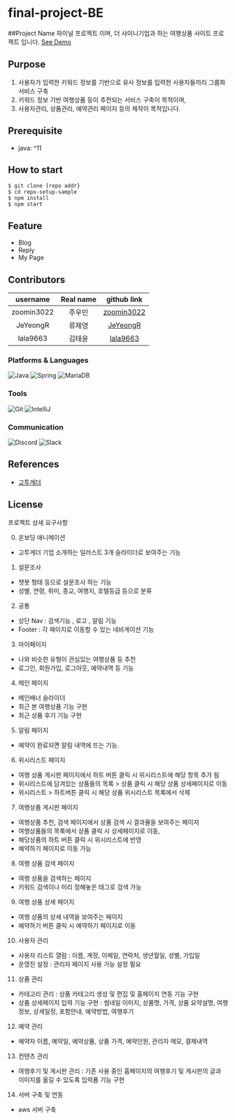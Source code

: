 # final-project-BE

##Project Name
 파이널 프로젝트 이며,
 더 샤이니기업과 하는 여행상품 사이트 프로젝트 입니다.
 [See Demo]()
 
## Purpose

1. 사용자가 입력한 키워드 정보를 기반으로 유사 정보를 입력한 사용자들끼리 그룹화 서비스 구축
2. 키워드 정보 기반 여행상품 등이 추천되는 서비스 구축이 목적이며,
3. 사용자관리, 상품관리, 예약관리 페이지 등의 제작이 목적입니다.
 

## Prerequisite

- java: ^11

## How to start

```shell
$ git clone {repo addr}
$ cd repo-setup-sample
$ npm install
$ npm start
```

## Feature

- Blog
- Reply
- My Page

## Contributors

|username|Real name|github link|
|:--:|:--:|:--:|
|zoomin3022|주우민|[zoomin3022](https://github.com/zoomin3022)|
|JeYeongR|류제영|[JeYeongR](https://github.com/JeYeongR)|
|lala9663|김태윤|[lala9663](https://github.com/lala9663)|


### Platforms & Languages

![Java](https://img.shields.io/badge/Java-007396.svg?&style=for-the-badge&logo=Java&logoColor=white)
![Spring](https://img.shields.io/badge/Spring-6DB33F.svg?&style=for-the-badge&logo=Spring&logoColor=white)
![MariaDB](https://img.shields.io/badge/MariaDB-003545?style=for-the-badge&logo=mariadb&logoColor=white)

### Tools
![Git](https://img.shields.io/badge/Git-F05032.svg?&style=for-the-badge&logo=Git&logoColor=white)
![IntelliJ](https://img.shields.io/badge/IntelliJ_IDEA-000000.svg?style=for-the-badge&logo=intellij-idea&logoColor=white)

### Communication

![Discord](https://img.shields.io/badge/Discord-5865F2?style=for-the-badge&logo=discord&logoColor=white)
![Slack](https://img.shields.io/badge/Slack-4A154B?style=for-the-badge&logo=slack&logoColor=white)

## References

- [고투게더](https://www.gotogether-s.com/)


## License

프로젝트 상세 요구사항

0. 온보딩 애니메이션
- 고투게더 기업 소개하는 일러스트 3개 슬라이더로 보여주는 기능
1. 설문조사 
- 챗봇 형태 등으로 설문조사 하는 기능
- 성별, 연령, 취미, 종교, 여행지, 호텔등급 등으로 분류
2. 공통
- 상단 Nav : 검색기능 , 로고 ,  알림 기능
- Footer : 각 페이지로 이동할 수 있는 네비게이션 기능 
3. 마이페이지
- 나와 비슷한 유형이 관심있는 여행상품 등 추천
- 로그인, 회원가입, 로그아웃, 예약내역 등 기능
4. 메인 페이지
- 메인배너 슬라이더
- 최근 본 여행상품 기능 구현
- 최근 상품 후기 기능 구현
5. 알림 페이지
- 예약이 완료되면 알림 내역에 뜨는 기능. 
6. 위시리스트 페이지
- 여행 상품 게시판 페이지에서 하트 버튼 클릭 시 위시리스트에 해당 항목 추가 됨
- 위시리스트에 담겨있는 상품들의 목록 > 상품 클릭 시 해당 상품 상세페이지로 이동
- 위시리스트 > 하트버튼 클릭 시 해당 상품 위시리스트 목록에서 삭제 
7. 여행상품 게시판 페이지
- 여행상품 추천, 검색 페이지에서 상품 검색 시 결과물을 보여주는 페이지
- 여행상품들의 목록에서 상품 클릭 시 상세페이지로 이동, 
- 해당상품의 하트 버튼 클릭 시 위시리스트에 반영
- 예약하기 페이지로 이동 가능 
8. 여행 상품 검색 페이지
- 여행 상품을 검색하는 페이지
- 키워드 검색이나 미리 정해놓은 태그로 검색 가능
9. 여행 상품 상세 페이지
- 여행 상품의 상세 내역을 보여주는 페이지
- 예약하기 버튼 클릭 시 예약하기 페이지로 이동

10. 사용자 관리
- 사용자 리스트 열람 : 이름, 계정, 이메일, 연락처, 생년월일, 성별, 가입일
- 운영진 설정 : 관리자 페이지 사용 가능 설정 필요
11. 상품 관리
- 카테고리 관리 : 상품 카테고리 생성 및 편집 및 홈페이지 연동 기능 구현
- 상품 상세페이지 입력 기능 구현 : 썸네일 이미지, 상품명, 가격, 상품 요약설명, 여행정보, 상세일정, 포함안내, 예약방법, 여행후기
12. 예약 관리
- 예약자 이름, 예약일, 예약상품, 상품 가격, 예약인원, 관리자 메모, 결제내역
13. 컨텐츠 관리
- 여행후기 및 게시판 관리 : 기존 사용 중인 홈페이지의 여행후기 및 게시판의 글과 이미지를 옮길 수 있도록 입력폼 기능 구현
14. 서버 구축 및 연동
- aws 서버 구축

